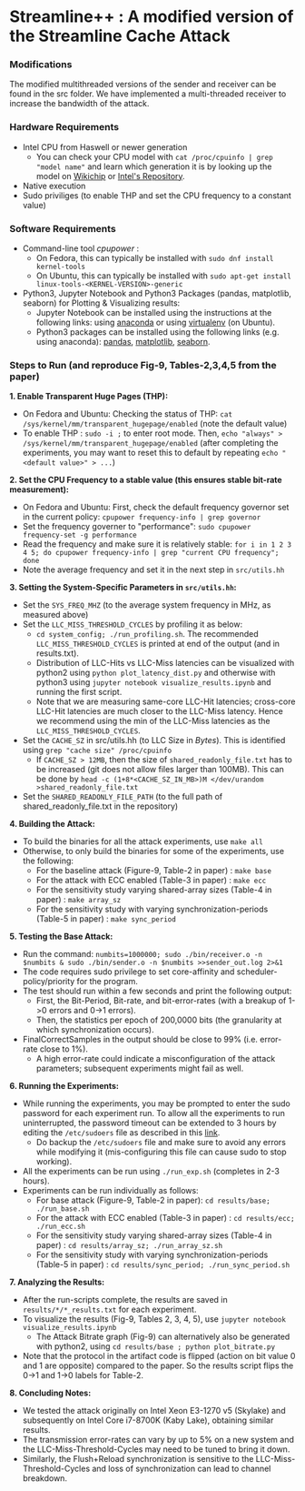 # Streamline++ : A modified version of the Streamline Cache Attack

### Modifications  
The modified multithreaded versions of the sender and receiver can be found in the src folder. We have implemented a multi-threaded receiver to increase the bandwidth of the attack.

### Hardware Requirements
* Intel CPU from Haswell or newer generation
    * You can check your CPU model with `cat /proc/cpuinfo | grep "model name"` and learn which generation it is by looking up the model on [Wikichip](http://wikichip.org) or [Intel's Repository](https://ark.intel.com).
* Native execution
* Sudo priviliges (to enable THP and set the CPU frequency to a constant value)  
  
### Software Requirements
* Command-line tool *cpupower* :
    * On Fedora, this can typically be installed with `sudo dnf install kernel-tools`
    * On Ubuntu, this can typically be installed with `sudo apt-get install linux-tools-<KERNEL-VERSION>-generic`
* Python3, Jupyter Notebook and Python3 Packages (pandas, matplotlib, seaborn) for Plotting & Visualizing results:
    * Jupyter Notebook can be installed using the instructions at the following links: using [anaconda](https://jupyter.readthedocs.io/en/latest/install/notebook-classic.html) or using [virtualenv](https://www.digitalocean.com/community/tutorials/how-to-set-up-jupyter-notebook-with-python-3-on-ubuntu-18-04) (on Ubuntu).
    * Python3 packages can be installed using the following links (e.g. using anaconda): [pandas](https://pandas.pydata.org/pandas-docs/stable/getting_started/install.html), [matplotlib](https://matplotlib.org/3.3.3/users/installing.html), [seaborn](https://seaborn.pydata.org/installing.html). 
    
### Steps to Run (and reproduce Fig-9, Tables-2,3,4,5 from the paper)

**1. Enable Transparent Huge Pages (THP):**
   - On Fedora and Ubuntu: Checking the status of THP: `cat /sys/kernel/mm/transparent_hugepage/enabled`   (note the default value)
   - To enable THP : `sudo -i ;` to enter root mode. Then, `echo "always" > /sys/kernel/mm/transparent_hugepage/enabled` (after completing the experiments, you may want to reset this to default by repeating `echo "<default value>" > ...`)

**2. Set the CPU Frequency to a stable value (this ensures stable bit-rate measurement):**
   - On Fedora and Ubuntu: First, check the default frequency governor set in the current policy: `cpupower frequency-info | grep governor`
   - Set the frequency governer to "performance":  `sudo cpupower frequency-set -g performance`
   - Read the frequency and make sure it is relatively stable: `for i in 1 2 3 4 5; do cpupower frequency-info | grep "current CPU frequency"; done`
   - Note the average frequency and set it in the next step in `src/utils.hh`

**3. Setting the System-Specific Parameters in `src/utils.hh`:**
   - Set the `SYS_FREQ_MHZ` (to the average system frequency in MHz, as measured above)
   - Set the `LLC_MISS_THRESHOLD_CYCLES` by profiling it as below: 
       - `cd system_config; ./run_profiling.sh`. The recommended `LLC_MISS_THRESHOLD_CYCLES` is printed at end of the output (and in results.txt).
       - Distribution of LLC-Hits vs LLC-Miss latencies can be visualized with python2 using `python plot_latency_dist.py` and otherwise with python3 using `jupyter notebook visualize_results.ipynb` and running the first script.
       - Note that we are measuring same-core LLC-Hit latencies; cross-core LLC-Hit latencies are much closer to the LLC-Miss latency. Hence we recommend using the min of the LLC-Miss latencies as the `LLC_MISS_THRESHOLD_CYCLES`.  
   - Set the `CACHE_SZ` in src/utils.hh (to LLC Size in _Bytes_). This is identified using `grep "cache size" /proc/cpuinfo`
       - If `CACHE_SZ > 12MB`, then the size of `shared_readonly_file.txt` has to be increased (git does not allow files larger than 100MB). This can be done by `head -c (1+8*<CACHE_SZ_IN_MB>)M </dev/urandom >shared_readonly_file.txt`
   - Set the `SHARED_READONLY_FILE_PATH` (to the full path of shared_readonly_file.txt in the repository)
   
**4. Building the Attack:**
   - To build the binaries for all the attack experiments, use `make all`
   - Otherwise, to only build the binaries for some of the experiments, use the following:
       - For the baseline attack (Figure-9, Table-2 in paper) : `make base`
       - For the attack with ECC enabled (Table-3 in paper) : `make ecc`
       - For the sensitivity study varying shared-array sizes (Table-4 in paper) : `make array_sz`
       - For the sensitivity study with varying synchronization-periods (Table-5 in paper) : `make sync_period`

**5. Testing the Base Attack:**
   - Run the command: `numbits=1000000; sudo ./bin/receiver.o -n $numbits & sudo ./bin/sender.o -n $numbits >>sender_out.log 2>&1`
   - The code requires sudo privilege to set core-affinity and scheduler-policy/priority for the program.
   - The test should run within a few seconds and print the following output:
       - First, the Bit-Period, Bit-rate, and bit-error-rates (with a breakup of 1->0 errors and 0->1 errors).
       - Then, the statistics per epoch of 200,0000 bits (the granularity at which synchronization occurs).
   - FinalCorrectSamples in the output should be close to 99% (i.e. error-rate close to 1%).
       - A high error-rate could indicate a misconfiguration of the attack parameters; subsequent experiments might fail as well.  
   
**6. Running the Experiments:**
   - While running the experiments, you may be prompted to enter the sudo password for each experiment run. To allow all the experiments to run uninterrupted, the password timeout can be extended to 3 hours by editing the `/etc/sudoers` file as described in this [link](https://www.tecmint.com/set-sudo-password-timeout-session-longer-linux/).
       - Do backup the `/etc/sudoers` file and make sure to avoid any errors while modifying it (mis-configuring this file can cause sudo to stop working).
   - All the experiments can be run using `./run_exp.sh` (completes in 2-3 hours).
   - Experiments can be run individually as follows:
       - For base attack (Figure-9, Table-2 in paper): `cd results/base; ./run_base.sh`
       - For the attack with ECC enabled (Table-3 in paper) : `cd results/ecc; ./run_ecc.sh`
       - For the sensitivity study varying shared-array sizes (Table-4 in paper) : `cd results/array_sz; ./run_array_sz.sh`
       - For the sensitivity study with varying synchronization-periods (Table-5 in paper) : `cd results/sync_period; ./run_sync_period.sh`

**7. Analyzing the Results:**
   - After the run-scripts complete, the results are saved in `results/*/*_results.txt` for each experiment.
   - To visualize the results (Fig-9, Tables 2, 3, 4, 5), use `jupyter notebook visualize_results.ipynb`
       - The Attack Bitrate graph (Fig-9) can alternatively also be generated with python2, using `cd results/base ; python plot_bitrate.py`
   - Note that the protocol in the artifact code is flipped (action on bit value 0 and 1 are opposite) compared to the paper. So the results script flips the 0->1 and 1->0 labels for Table-2. 


**8. Concluding Notes:**
   - We tested the attack originally on Intel Xeon E3-1270 v5 (Skylake) and subsequently on Intel Core i7-8700K (Kaby Lake), obtaining similar results.
   - The transmission error-rates can vary by up to 5% on a new system and the LLC-Miss-Threshold-Cycles may need to be tuned to bring it down.
   - Similarly, the Flush+Reload synchronization is sensitive to the LLC-Miss-Threshold-Cycles and loss of synchronization can lead to channel breakdown.
